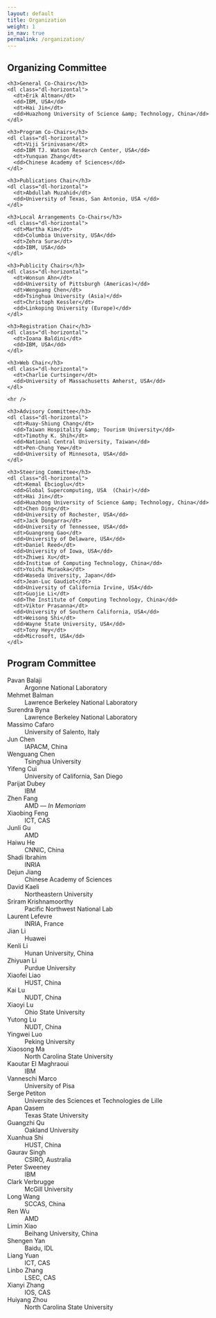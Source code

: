 ```yaml
---
layout: default
title: Organization
weight: 1
in_nav: true
permalink: /organization/
---
```


<div class="row">
  <div class="col-md-6">
    <h2>Organizing Committee</h2>
    
    <h3>General Co-Chairs</h3>
    <dl class="dl-horizontal">
      <dt>Erik Altman</dt>
      <dd>IBM, USA</dd>
      <dt>Hai Jin</dt>
      <dd>Huazhong University of Science &amp; Technology, China</dd>
    </dl>

    <h3>Program Co-Chairs</h3>
    <dl class="dl-horizontal">
      <dt>Viji Srinivasan</dt>
      <dd>IBM TJ. Watson Research Center, USA</dd>
      <dt>Yunquan Zhang</dt>
      <dd>Chinese Academy of Sciences</dd>
    </dl>

    <h3>Publications Chair</h3>
    <dl class="dl-horizontal">
      <dt>Abdullah Muzahid</dt>
      <dd>University of Texas, San Antonio, USA </dd>
    </dl>

    <h3>Local Arrangements Co-Chairs</h3>
    <dl class="dl-horizontal">
      <dt>Martha Kim</dt>
      <dd>Columbia University, USA</dd>
      <dt>Zehra Sura</dt>
      <dd>IBM, USA</dd>
    </dl>

    <h3>Publicity Chairs</h3>
    <dl class="dl-horizontal">
      <dt>Wonsun Ahn</dt>
      <dd>University of Pittsburgh (Americas)</dd>
      <dt>Wenguang Chen</dt>
      <dd>Tsinghua University (Asia)</dd>
      <dt>Christoph Kessler</dt>
      <dd>Linkoping University (Europe)</dd>
    </dl>

    <h3>Registration Chair</h3>
    <dl class="dl-horizontal">
      <dt>Ioana Baldini</dt>
      <dd>IBM, USA</dd>
    </dl>

    <h3>Web Chair</h3>
    <dl class="dl-horizontal">
      <dt>Charlie Curtsinger</dt>
      <dd>University of Massachusetts Amherst, USA</dd>
    </dl>

    <hr />

    <h3>Advisory Committee</h3>
    <dl class="dl-horizontal">
      <dt>Ruay-Shiung Chang</dt>
      <dd>Taiwan Hospitality &amp; Tourism University</dd>
      <dt>Timothy K. Shih</dt>
      <dd>National Central University, Taiwan</dd>
      <dt>Pen-Chung Yew</dt>
      <dd>University of Minnesota, USA</dd>
    </dl>

    <h3>Steering Committee</h3>
    <dl class="dl-horizontal">
      <dt>Kemal Ebcioglu</dt>
      <dd>Global Supercomputing, USA  (Chair)</dd>
      <dt>Hai Jin</dt>
      <dd>Huazhong University of Science &amp; Technology, China</dd>
      <dt>Chen Ding</dt>
      <dd>University of Rochester, USA</dd>
      <dt>Jack Dongarra</dt>
      <dd>University of Tennessee, USA</dd>
      <dt>Guangrong Gao</dt>
      <dd>University of Delaware, USA</dd>
      <dt>Daniel Reed</dt>
      <dd>University of Iowa, USA</dd>
      <dt>Zhiwei Xu</dt>
      <dd>Institue of Computing Technology, China</dd>
      <dt>Yoichi Muraoka</dt>
      <dd>Waseda University, Japan</dd>
      <dt>Jean-Luc Gaudiot</dt>
      <dd>University of California Irvine, USA</dd>
      <dt>Guojie Li</dt>
      <dd>The Institute of Computing Technology, China</dd>
      <dt>Viktor Prasanna</dt>
      <dd>University of Southern California, USA</dd>
      <dt>Weisong Shi</dt>
      <dd>Wayne State University, USA</dd>
      <dt>Tony Hey</dt>
      <dd>Microsoft, USA</dd>
    </dl>
  </div>
  <div class="col-md-6">
    <h2>Program Committee</h2>
      <dl class="dl-horizontal">
        <dt>Pavan Balaji</dt>
        <dd>Argonne National Laboratory</dd>
        <dt>Mehmet Balman</dt>
        <dd>Lawrence Berkeley National Laboratory</dd>
        <dt>Surendra Byna</dt>
        <dd>Lawrence Berkeley National Laboratory</dd>
        <dt>Massimo Cafaro</dt>
        <dd>University of Salento, Italy</dd>
        <dt>Jun Chen</dt>
        <dd>IAPACM, China</dd>
        <dt>Wenguang Chen</dt>
        <dd>Tsinghua University</dd>
        <dt>Yifeng Cui</dt>
        <dd>University of California, San Diego</dd>
        <dt>Parijat Dubey</dt>
        <dd>IBM</dd>
        <dt>Zhen Fang</dt>
        <dd>AMD &mdash; <em>In Memoriam</em></dd>
        <dt>Xiaobing Feng</dt>
        <dd>ICT, CAS</dd>
        <dt>Junli Gu</dt>
        <dd>AMD</dd>
        <dt>Haiwu He</dt>
        <dd>CNNIC, China</dd>
        <dt>Shadi Ibrahim</dt>
        <dd>INRIA</dd>
        <dt>Dejun Jiang</dt>
        <dd>Chinese Academy of Sciences</dd>
        <dt>David Kaeli</dt>
        <dd>Northeastern University</dd>
        <dt>Sriram Krishnamoorthy</dt>
        <dd>Pacific Northwest National Lab</dd>
        <dt>Laurent Lefevre</dt>
        <dd>INRIA, France</dd>
        <dt>Jian Li</dt>
        <dd>Huawei</dd>
        <dt>Kenli Li</dt>
        <dd>Hunan University, China</dd>
        <dt>Zhiyuan Li</dt>
        <dd>Purdue University</dd>
        <dt>Xiaofei Liao</dt>
        <dd>HUST, China</dd>
        <dt>Kai Lu</dt>
        <dd>NUDT, China</dd>
        <dt>Xiaoyi Lu</dt>
        <dd>Ohio State University</dd>
        <dt>Yutong Lu</dt>
        <dd>NUDT, China</dd>
        <dt>Yingwei Luo</dt>
        <dd>Peking University</dd>
        <dt>Xiaosong Ma</dt>
        <dd>North Carolina State University</dd>
        <dt>Kaoutar El Maghraoui</dt>
        <dd>IBM</dd>
        <dt>Vanneschi Marco</dt>
        <dd>University of Pisa</dd>
        <dt>Serge Petiton</dt>
        <dd>Universite des Sciences et Technologies de Lille</dd>
        <dt>Apan Qasem</dt>
        <dd>Texas State University</dd>
        <dt>Guangzhi Qu</dt>
        <dd>Oakland University</dd>
        <dt>Xuanhua Shi</dt>
        <dd>HUST, China</dd>
        <dt>Gaurav Singh</dt>
        <dd>CSIRO, Australia</dd>
        <dt>Peter Sweeney</dt>
        <dd>IBM</dd>
        <dt>Clark Verbrugge</dt>
        <dd>McGill University</dd>
        <dt>Long Wang</dt>
        <dd>SCCAS, China</dd>
        <dt>Ren Wu</dt>
        <dd>AMD</dd>
        <dt>Limin Xiao</dt>
        <dd>Beihang University, China</dd>
        <dt>Shengen Yan</dt>
        <dd>Baidu, IDL</dd>
        <dt>Liang Yuan</dt>
        <dd>ICT, CAS</dd>
        <dt>Linbo Zhang</dt>
        <dd>LSEC, CAS</dd>
        <dt>Xianyi Zhang</dt>
        <dd>IOS, CAS</dd>
        <dt>Huiyang Zhou</dt>
        <dd>North Carolina State University</dd>
      </dl>
  </div>
</div>
